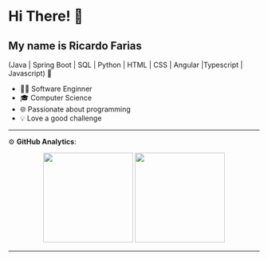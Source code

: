 <h1>Hi There! 👋</h1>


## My name is Ricardo Farias
(Java | Spring Boot | SQL | Python | HTML | CSS | Angular |Typescript | Javascript) 🚀
- 👨‍💻 Software Enginner
- 🎓 Computer Science
- 🌐 Passionate about programming
- 💡 Love a good challenge


<div align="left">
  
---


:gear: <b>GitHub Analytics</b>:
<p align="center">
<img height="180em" src="https://github-readme-stats-eight-theta.vercel.app/api?username=rycardofarias&show_icons=true&theme=tokyonightlight&include_all_commits=true&count_private=true"/>
<img height="180em" src="https://github-readme-stats.vercel.app/api/top-langs/?username=rycardofarias&theme=blue-white)](https://github.com/anuraghazra/github-readme-stats"/>

</p>


---
  
 </div>
